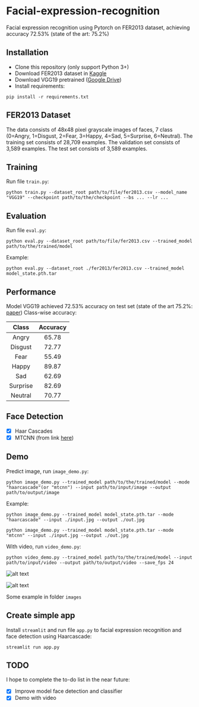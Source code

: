 # Facial-expression-recognition
Facial expression recognition using Pytorch on FER2013 dataset, achieving accuracy 72.53% (state of the art: 75.2%)

## Installation

* Clone this repository (only support Python 3+)
* Download FER2013 dataset in [Kaggle](https://www.kaggle.com/c/challenges-in-representation-learning-facial-expression-recognition-challenge)
* Download VGG19 pretrained ([Google Drive](https://drive.google.com/file/d/15qjJjOEWvzcAvJIwZfl7nFlk4Nw76VG1/view?usp=sharing))
* Install requirements:
```
pip install -r requirements.txt
```

## FER2013 Dataset

The data consists of 48x48 pixel grayscale images of faces, 7 class (0=Angry, 1=Disgust, 2=Fear, 3=Happy, 4=Sad, 5=Surprise, 6=Neutral). The training set consists of 28,709 examples. The validation set consists of 3,589 examples. The test set consists of 3,589 examples.

## Training

Run file `train.py`:
```
python train.py --dataset_root path/to/file/fer2013.csv --model_name "VGG19" --checkpoint path/to/the/checkpoint --bs ... --lr ...
```

## Evaluation

Run file `eval.py`:
```
python eval.py --dataset_root path/to/file/fer2013.csv --trained_model path/to/the/trained/model
```
Example:
```
python eval.py --dataset_root ./fer2013/fer2013.csv --trained_model model_state.pth.tar
```

## Performance

Model VGG19 achieved 72.53% accuracy on test set (state of the art 75.2%: [paper](https://arxiv.org/pdf/1612.02903.pdf))
Class-wise accuracy:

|  Class      |   Accuracy   |
| :---------: | :----------: |
|    Angry    |    65.78     |
|   Disgust   |    72.77     |
|    Fear     |    55.49     |
|    Happy    |    89.87     |
|    Sad      |    62.69     |
|  Surprise   |    82.69     |
|   Neutral	  |    70.77     |

## Face Detection

* [x] Haar Cascades
* [x] MTCNN (from link [here](https://github.com/ipazc/mtcnn))

## Demo

Predict image, run `image_demo.py`:
```
python image_demo.py --trained_model path/to/the/trained/model --mode "haarcascade"(or "mtcnn") --input path/to/input/image --output path/to/output/image
```
Example:
```
python image_demo.py --trained_model model_state.pth.tar --mode "haarcascade" --input ./input.jpg --output ./out.jpg
```

```
python image_demo.py --trained_model model_state.pth.tar --mode "mtcnn" --input ./input.jpg --output ./out.jpg
```

With video, run `video_demo.py`:
```
python video_demo.py --trained_model path/to/the/trained/model --input path/to/input/video --output path/to/output/video --save_fps 24
```

![alt text](https://github.com/anhtuan85/Facial-expression-recognition/blob/master/images/out1.png)

![alt text](https://github.com/anhtuan85/Facial-expression-recognition/blob/master/images/out3.jpg)

Some example in folder ```images```

## Create simple app
Install `streamlit` and run file `app.py` to facial expression recognition and face detection using Haarcascade:

```
streamlit run app.py
```

## TODO
I hope to complete the to-do list in the near future:
* [x] Improve model face detection and classifier
* [x] Demo with video
